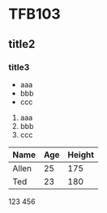 # TFB103
## title2
### title3
- aaa
- bbb
- ccc
1. aaa
2. bbb
3. ccc

Name|Age|Height
----|---|------
Allen|25|175
Ted|23|180

123
456
